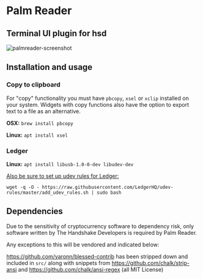 # Palm Reader

## Terminal UI plugin for hsd

![palmreader-screenshot](https://raw.githubusercontent.com/pinheadmz/palmreader/master/docs/screenshot1.png)

## Installation and usage

### Copy to clipboard

For "copy" functionality you must have `pbcopy`, `xsel` or `xclip` installed on
your system. Widgets with copy functions also have the option to export text
to a file as an alternative.

**OSX:** `brew install pbcopy`

**Linux:** `apt install xsel`

### Ledger

**Linux:** `apt install libusb-1.0-0-dev libudev-dev`

[Also be sure to set up udev rules for Ledger:](https://support.ledger.com/hc/en-us/articles/115005165269-Fix-USB-connection-issues-with-Ledger-Live?support=true)

```
wget -q -O - https://raw.githubusercontent.com/LedgerHQ/udev-rules/master/add_udev_rules.sh | sudo bash
```

## Dependencies

Due to the sensitivity of cryptocurrency software to dependency risk, only
software written by The Handshake Developers is required by Palm Reader.

Any exceptions to this will be vendored and indicated below:

https://github.com/yaronn/blessed-contrib has been stripped down and included
in `src/` along with snippets from https://github.com/chalk/strip-ansi and
https://github.com/chalk/ansi-regex (all MIT License)